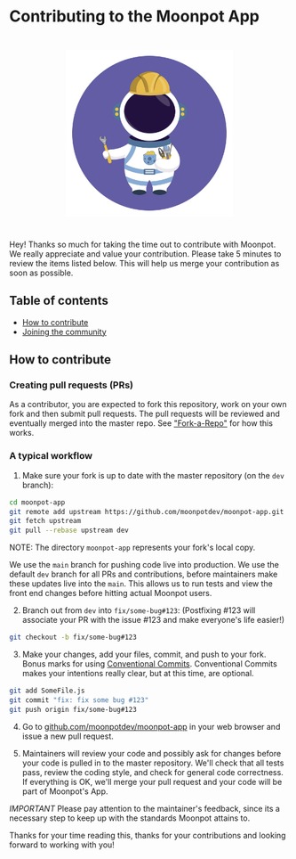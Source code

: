 Contributing to the Moonpot App
=======

<div style="text-align: center; padding: 24px 0px;">
    <img src="public/images/ziggy/maintenance.svg" width="300" />
</div>

Hey! Thanks so much for taking the time out to contribute with Moonpot. We really appreciate and value your contribution. Please take 5 minutes to review the items listed below. This will help us merge your contribution as soon as possible.

## Table of contents

- [How to contribute](#how-to-contribute)
- [Joining the community](#joining-the-community)

## How to contribute

### Creating pull requests (PRs)

As a contributor, you are expected to fork this repository, work on your own fork and then submit pull requests. The pull requests will be reviewed and eventually merged into the master repo. See ["Fork-a-Repo"](https://help.github.com/articles/fork-a-repo/) for how this works.

### A typical workflow

1. Make sure your fork is up to date with the master repository (on the `dev` branch):

``` bash
cd moonpot-app
git remote add upstream https://github.com/moonpotdev/moonpot-app.git
git fetch upstream
git pull --rebase upstream dev
```
NOTE: The directory `moonpot-app` represents your fork's local copy.

We use the `main` branch for pushing code live into production. We use the default `dev` branch for all PRs and contributions, before maintainers make these updates live into the `main`. This allows us to run tests and view the front end changes before hitting actual Moonpot users.

2. Branch out from `dev` into `fix/some-bug#123`:
(Postfixing #123 will associate your PR with the issue #123 and make everyone's life easier!)

``` bash
git checkout -b fix/some-bug#123
```

3. Make your changes, add your files, commit, and push to your fork. Bonus marks for using [Conventional Commits](https://www.conventionalcommits.org/en/v1.0.0/#summary). Conventional Commits makes your intentions really clear, but at this time, are optional.

``` bash
git add SomeFile.js
git commit "fix: fix some bug #123"
git push origin fix/some-bug#123
```

4. Go to [github.com/moonpotdev/moonpot-app](https://github.com/moonpotdev/moonpot-app) in your web browser and issue a new pull request.

5. Maintainers will review your code and possibly ask for changes before your code is pulled in to the master repository. We'll check that all tests pass, review the coding style, and check for general code correctness. If everything is OK, we'll merge your pull request and your code will be part of Moonpot's App.

*IMPORTANT* Please pay attention to the maintainer's feedback, since its a necessary step to keep up with the standards Moonpot attains to.

Thanks for your time reading this, thanks for your contributions and looking forward to working with you!
